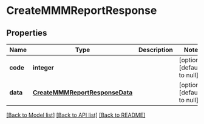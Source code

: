# CreateMMMReportResponse

## Properties
Name | Type | Description | Notes
------------ | ------------- | ------------- | -------------
**code** | **integer** |  | [optional] [default to null]
**data** | [**CreateMMMReportResponseData**](CreateMMMReportResponseData.md) |  | [optional] [default to null]

[[Back to Model list]](../README.md#documentation-for-models) [[Back to API list]](../README.md#documentation-for-api-endpoints) [[Back to README]](../README.md)


